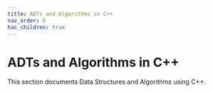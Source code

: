 ```yaml
---
title: ADTs and Algorithms in C++
nav_order: 8
has_children: true
---
```


# ADTs and Algorithms in C++

This section documents Data Structures and Algorithms using C++.